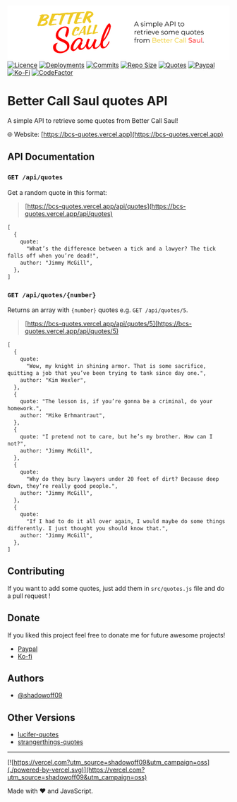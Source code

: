 ![](src/public/images/banner.png)</br>
[![Licence](https://img.shields.io/github/license/shadowoff09/bcs-quotes)](https://github.com/shadowoff09/bcs-quotes/blob/main/LICENSE)
[![Deployments](https://img.shields.io/github/deployments/shadowoff09/bcs-quotes/bcs-quotes)](https://github.com/shadowoff09/bcs-quotes)
[![Commits](https://img.shields.io/github/last-commit/shadowoff09/bcs-quotes)](https://github.com/shadowoff09/bcs-quotes/commits/main)
[![Repo Size](https://img.shields.io/github/repo-size/shadowoff09/bcs-quotes)](https://github.com/shadowoff09/bcs-quotes)
[![Quotes](https://img.shields.io/badge/quotes-49-blue)](https://github.com/shadowoff09/bcs-quotes/blob/main/quotes.js)
[![Paypal](https://img.shields.io/badge/Paypal-Donate-blue)](https://paypal.me/diogogaspar123)
[![Ko-Fi](https://img.shields.io/badge/Ko--Fi-Donate-ff69b4)](https://ko-fi.com/shadowoff09)
[![CodeFactor](https://www.codefactor.io/repository/github/shadowoff09/bcs-quotes/badge)](https://www.codefactor.io/repository/github/shadowoff09/bcs-quotes)

# Better Call Saul quotes API

A simple API to retrieve some quotes from Better Call Saul!

:globe_with_meridians: Website: [https://bcs-quotes.vercel.app](https://bcs-quotes.vercel.app)

## API Documentation

### `GET /api/quotes`

Get a random quote in this format:

> [https://bcs-quotes.vercel.app/api/quotes](https://bcs-quotes.vercel.app/api/quotes)

    [
      {
        quote:
          "What’s the difference between a tick and a lawyer? The tick falls off when you’re dead!",
        author: "Jimmy McGill",
      },
    ]

### `GET /api/quotes/{number}`

Returns an array with `{number}` quotes e.g. `GET /api/quotes/5`.

> [https://bcs-quotes.vercel.app/api/quotes/5](https://bcs-quotes.vercel.app/api/quotes/5)

    [
      {
        quote:
          "Wow, my knight in shining armor. That is some sacrifice, quitting a job that you’ve been trying to tank since day one.",
        author: "Kim Wexler",
      },
      {
        quote: "The lesson is, if you’re gonna be a criminal, do your homework.",
        author: "Mike Erhmantraut",
      },
      {
        quote: "I pretend not to care, but he’s my brother. How can I not?",
        author: "Jimmy McGill",
      },
      {
        quote:
          "Why do they bury lawyers under 20 feet of dirt? Because deep down, they’re really good people.",
        author: "Jimmy McGill",
      },
      {
        quote:
          "If I had to do it all over again, I would maybe do some things differently. I just thought you should know that.",
        author: "Jimmy McGill",
      },
    ]

## Contributing

If you want to add some quotes, just add them in `src/quotes.js` file and do a pull request !

## Donate

If you liked this project feel free to donate me for future awesome projects!</br>

- [Paypal](https://paypal.me/diogogaspar123)</br>
- [Ko-fi](https://ko-fi.com/shadowoff09)

## Authors

- [@shadowoff09](https://www.github.com/shadowoff09)

## Other Versions

- [lucifer-quotes](https://github.com/shadowoff09/lucifer-quotes)
- [strangerthings-quotes](https://github.com/shadowoff09/strangerthings-quotes)

---

[![https://vercel.com?utm_source=shadowoff09&utm_campaign=oss](./powered-by-vercel.svg)](https://vercel.com?utm_source=shadowoff09&utm_campaign=oss)


Made with :heart: and JavaScript.
